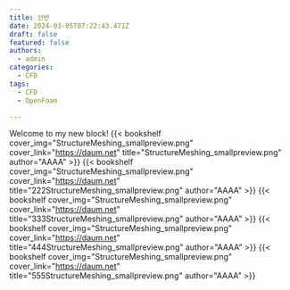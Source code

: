 ```yaml
---
title: 선반 
date: 2024-03-05T07:22:43.471Z
draft: false
featured: false
authors:
  - admin
categories:
  - CFD
tags:
  - CFD
  - OpenFoam

---
```


Welcome to my new block!
{{< bookshelf cover_img="StructureMeshing_smallpreview.png" cover_link="https://daum.net" title="StructureMeshing_smallpreview.png" author="AAAA" >}}
{{< bookshelf cover_img="StructureMeshing_smallpreview.png" cover_link="https://daum.net" title="222StructureMeshing_smallpreview.png" author="AAAA" >}}
{{< bookshelf cover_img="StructureMeshing_smallpreview.png" cover_link="https://daum.net" title="333StructureMeshing_smallpreview.png" author="AAAA" >}}
{{< bookshelf cover_img="StructureMeshing_smallpreview.png" cover_link="https://daum.net" title="444StructureMeshing_smallpreview.png" author="AAAA" >}}
{{< bookshelf cover_img="StructureMeshing_smallpreview.png" cover_link="https://daum.net" title="555StructureMeshing_smallpreview.png" author="AAAA" >}}

